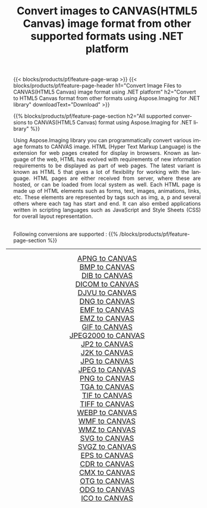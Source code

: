 ﻿---
title: Convert images to CANVAS(HTML5 Canvas) image format from other supported formats using .NET platform 
weight: 3920
url: /net/conversion/to/canvas/ 
lang: en
langdirlevel: 2
locales: zh-hans,ja,it,ru,de,es,fr,nl,id,lt,pl,pt,vi,tr,ko,zh-hant,ar,hi,th,sv,cs,uk,he
description: Using Aspose.Imaging for .NET library it is easy to convert to CANVAS(HTML5 Canvas) from other supported image formats
---

{{< blocks/products/pf/feature-page-wrap >}}
{{< blocks/products/pf/feature-page-header h1="Convert Image Files to CANVAS(HTML5 Canvas) image format using .NET platform" h2="Convert to HTML5 Canvas format from other formats using Aspose.Imaging for .NET library" downloadText="Download" >}}


{{% blocks/products/pf/feature-page-section  h2="All supported conversions to CANVAS(HTML5 Canvas) format using Aspose.Imaging for .NET library" %}}
<p align=justify>Using Aspose.Imaging library you can programmatically convert various image formats to CANVAS image. HTML (Hyper Text Markup Language) is the extension for web pages created for display in browsers. Known as language of the web, HTML has evolved with requirements of new information requirements to be displayed as part of web pages. The latest variant is known as HTML 5 that gives a lot of flexibility for working with the language. HTML pages are either received from server, where these are hosted, or can be loaded from local system as well. Each HTML page is made up of HTML elements such as forms, text, images, animations, links, etc. These elements are represented by tags such as img, a, p and several others where each tag has start and end. It can also embed applications written in scripting languages such as JavaScript and Style Sheets (CSS) for overall layout representation.</p>
<br/>
Following conversions are supported :
{{% /blocks/products/pf/feature-page-section %}}
<div class="container-fluid productfamilypage bg-gray">
    <div class="convertypes bg-gray agp-content section">
        <div class="container">
		<hr style="margin-left:-20px;"/>
		<div class="row other-converters" style="gap: 10px;font-size: 19px;text-align:center;">
		    <div class='col-md-2 other-converter remove-lp remove-rp'><a href="/imaging/net/conversion/apng-to-canvas/" style="padding:15px;">APNG to CANVAS</a></div>
<div class='col-md-2 other-converter remove-lp remove-rp'><a href="/imaging/net/conversion/bmp-to-canvas/" style="padding:15px;">BMP to CANVAS</a></div>
<div class='col-md-2 other-converter remove-lp remove-rp'><a href="/imaging/net/conversion/dib-to-canvas/" style="padding:15px;">DIB to CANVAS</a></div>
<div class='col-md-2 other-converter remove-lp remove-rp'><a href="/imaging/net/conversion/dicom-to-canvas/" style="padding:15px;">DICOM to CANVAS</a></div>
<div class='col-md-2 other-converter remove-lp remove-rp'><a href="/imaging/net/conversion/djvu-to-canvas/" style="padding:15px;">DJVU to CANVAS</a></div>
<div class='col-md-2 other-converter remove-lp remove-rp'><a href="/imaging/net/conversion/dng-to-canvas/" style="padding:15px;">DNG to CANVAS</a></div>
<div class='col-md-2 other-converter remove-lp remove-rp'><a href="/imaging/net/conversion/emf-to-canvas/" style="padding:15px;">EMF to CANVAS</a></div>
<div class='col-md-2 other-converter remove-lp remove-rp'><a href="/imaging/net/conversion/emz-to-canvas/" style="padding:15px;">EMZ to CANVAS</a></div>
<div class='col-md-2 other-converter remove-lp remove-rp'><a href="/imaging/net/conversion/gif-to-canvas/" style="padding:15px;">GIF to CANVAS</a></div>
<div class='col-md-2 other-converter remove-lp remove-rp'><a href="/imaging/net/conversion/jpeg2000-to-canvas/" style="padding:15px;">JPEG2000 to CANVAS</a></div>
<div class='col-md-2 other-converter remove-lp remove-rp'><a href="/imaging/net/conversion/jp2-to-canvas/" style="padding:15px;">JP2 to CANVAS</a></div>
<div class='col-md-2 other-converter remove-lp remove-rp'><a href="/imaging/net/conversion/j2k-to-canvas/" style="padding:15px;">J2K to CANVAS</a></div>
<div class='col-md-2 other-converter remove-lp remove-rp'><a href="/imaging/net/conversion/jpg-to-canvas/" style="padding:15px;">JPG to CANVAS</a></div>
<div class='col-md-2 other-converter remove-lp remove-rp'><a href="/imaging/net/conversion/jpeg-to-canvas/" style="padding:15px;">JPEG to CANVAS</a></div>
<div class='col-md-2 other-converter remove-lp remove-rp'><a href="/imaging/net/conversion/png-to-canvas/" style="padding:15px;">PNG to CANVAS</a></div>
<div class='col-md-2 other-converter remove-lp remove-rp'><a href="/imaging/net/conversion/tga-to-canvas/" style="padding:15px;">TGA to CANVAS</a></div>
<div class='col-md-2 other-converter remove-lp remove-rp'><a href="/imaging/net/conversion/tif-to-canvas/" style="padding:15px;">TIF to CANVAS</a></div>
<div class='col-md-2 other-converter remove-lp remove-rp'><a href="/imaging/net/conversion/tiff-to-canvas/" style="padding:15px;">TIFF to CANVAS</a></div>
<div class='col-md-2 other-converter remove-lp remove-rp'><a href="/imaging/net/conversion/webp-to-canvas/" style="padding:15px;">WEBP to CANVAS</a></div>
<div class='col-md-2 other-converter remove-lp remove-rp'><a href="/imaging/net/conversion/wmf-to-canvas/" style="padding:15px;">WMF to CANVAS</a></div>
<div class='col-md-2 other-converter remove-lp remove-rp'><a href="/imaging/net/conversion/wmz-to-canvas/" style="padding:15px;">WMZ to CANVAS</a></div>
<div class='col-md-2 other-converter remove-lp remove-rp'><a href="/imaging/net/conversion/svg-to-canvas/" style="padding:15px;">SVG to CANVAS</a></div>
<div class='col-md-2 other-converter remove-lp remove-rp'><a href="/imaging/net/conversion/svgz-to-canvas/" style="padding:15px;">SVGZ to CANVAS</a></div>
<div class='col-md-2 other-converter remove-lp remove-rp'><a href="/imaging/net/conversion/eps-to-canvas/" style="padding:15px;">EPS to CANVAS</a></div>
<div class='col-md-2 other-converter remove-lp remove-rp'><a href="/imaging/net/conversion/cdr-to-canvas/" style="padding:15px;">CDR to CANVAS</a></div>
<div class='col-md-2 other-converter remove-lp remove-rp'><a href="/imaging/net/conversion/cmx-to-canvas/" style="padding:15px;">CMX to CANVAS</a></div>
<div class='col-md-2 other-converter remove-lp remove-rp'><a href="/imaging/net/conversion/otg-to-canvas/" style="padding:15px;">OTG to CANVAS</a></div>
<div class='col-md-2 other-converter remove-lp remove-rp'><a href="/imaging/net/conversion/odg-to-canvas/" style="padding:15px;">ODG to CANVAS</a></div>
<div class='col-md-2 other-converter remove-lp remove-rp'><a href="/imaging/net/conversion/ico-to-canvas/" style="padding:15px;">ICO to CANVAS</a></div>
                </div>
        </div>
    </div>
</div>
<br/>


